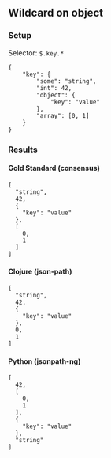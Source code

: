 ## Wildcard on object

### Setup
Selector: `$.key.*`

    {
        "key": {
            "some": "string",
            "int": 42,
            "object": {
                "key": "value"
            },
            "array": [0, 1]
        }
    }

### Results
####  Gold Standard (consensus)

    [
      "string", 
      42, 
      {
        "key": "value"
      }, 
      [
        0, 
        1
      ]
    ]

#### Clojure (json-path)

    [
      "string", 
      42, 
      {
        "key": "value"
      }, 
      0, 
      1
    ]

#### Python (jsonpath-ng)

    [
      42, 
      [
        0, 
        1
      ], 
      {
        "key": "value"
      }, 
      "string"
    ]

